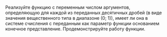 Реализуйте функцию с переменным числом аргументов, определяющую для каждой из
переданных десятичных дробей (в виде значения вещественного типа в диапазоне (0;
1)), имеет ли она в системе счисления с переданным как параметр функции основанием
конечное представление. Продемонстрируйте работу функции.